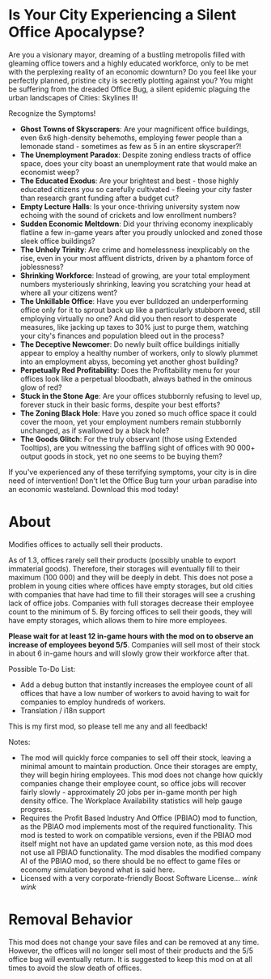 ﻿# Is Your City Experiencing a Silent Office Apocalypse?

Are you a visionary mayor, dreaming of a bustling metropolis filled with gleaming office towers and a highly educated workforce, only to be met with the perplexing reality of an economic downturn? Do you feel like your perfectly planned, pristine city is secretly plotting against you? You might be suffering from the dreaded Office Bug, a silent epidemic plaguing the urban landscapes of Cities: Skylines II!

Recognize the Symptoms!
* **Ghost Towns of Skyscrapers**: Are your magnificent office buildings, even 6x6 high-density behemoths, employing fewer people than a lemonade stand - sometimes as few as 5 in an entire skyscraper?!
* **The Unemployment Paradox**: Despite zoning endless tracts of office space, does your city boast an unemployment rate that would make an economist weep?
* **The Educated Exodus**: Are your brightest and best - those highly educated citizens you so carefully cultivated - fleeing your city faster than research grant funding after a budget cut?
* **Empty Lecture Halls**: Is your once-thriving university system now echoing with the sound of crickets and low enrollment numbers?
* **Sudden Economic Meltdown**: Did your thriving economy inexplicably flatline a few in-game years after you proudly unlocked and zoned those sleek office buildings?
* **The Unholy Trinity**: Are crime and homelessness inexplicably on the rise, even in your most affluent districts, driven by a phantom force of joblessness?
* **Shrinking Workforce**: Instead of growing, are your total employment numbers mysteriously shrinking, leaving you scratching your head at where all your citizens went?
* **The Unkillable Office**: Have you ever bulldozed an underperforming office only for it to sprout back up like a particularly stubborn weed, still employing virtually no one? And did you then resort to desperate measures, like jacking up taxes to 30% just to purge them, watching your city's finances and population bleed out in the process?
* **The Deceptive Newcomer**: Do newly built office buildings initially appear to employ a healthy number of workers, only to slowly plummet into an employment abyss, becoming yet another ghost building?
* **Perpetually Red Profitability**: Does the Profitability menu for your offices look like a perpetual bloodbath, always bathed in the ominous glow of red?
* **Stuck in the Stone Age**: Are your offices stubbornly refusing to level up, forever stuck in their basic forms, despite your best efforts?
* **The Zoning Black Hole**: Have you zoned so much office space it could cover the moon, yet your employment numbers remain stubbornly unchanged, as if swallowed by a black hole?
* **The Goods Glitch**: For the truly observant (those using Extended Tooltips), are you witnessing the baffling sight of offices with 90 000+ output goods in stock, yet no one seems to be buying them?

If you've experienced any of these terrifying symptoms, your city is in dire need of intervention! Don't let the Office Bug turn your urban paradise into an economic wasteland. Download this mod today!

# About

Modifies offices to actually sell their products.

As of 1.3, offices rarely sell their products (possibly unable to export immaterial goods). Therefore, their storages will eventually fill to their maximum (100 000) and they will be deeply in debt. This does not pose a problem in young cities where offices have empty storages, but old cities with companies that have had time to fill their storages will see a crushing lack of office jobs. Companies with full storages decrease their employee count to the minimum of 5. By forcing offices to sell their goods, they will have empty storages, which allows them to hire more employees.

**Please wait for at least 12 in-game hours with the mod on to observe an increase of employees beyond 5/5**. Companies will sell most of their stock in about 6 in-game hours and will slowly grow their workforce after that.

Possible To-Do List:
* Add a debug button that instantly increases the employee count of all offices that have a low number of workers to avoid having to wait for companies to employ hundreds of workers.
* Translation / i18n support

This is my first mod, so please tell me any and all feedback!

Notes:
* The mod will quickly force companies to sell off their stock, leaving a minimal amount to maintain production. Once their storages are empty, they will begin hiring employees. This mod does not change how quickly companies change their employee count, so office jobs will recover fairly slowly - approximately 20 jobs per in-game month per high density office. The Workplace Availability statistics will help gauge progress.
* Requires the Profit Based Industry And Office (PBIAO) mod to function, as the PBIAO mod implements most of the required functionality. This mod is tested to work on compatible versions, even if the PBIAO mod itself might not have an updated game version note, as this mod does not use all PBIAO functionality. The mod disables the modified company AI of the PBIAO mod, so there should be no effect to game files or economy simulation beyond what is said here.
* Licensed with a very corporate-friendly Boost Software License... *wink wink*

# Removal Behavior
This mod does not change your save files and can be removed at any time. However, the offices will no longer sell most of their products and the 5/5 office bug will eventually return. It is suggested to keep this mod on at all times to avoid the slow death of offices.